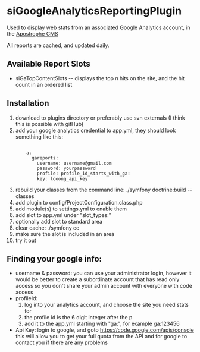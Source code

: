 siGoogleAnalyticsReportingPlugin
================================

Used to display web stats from an associated Google Analytics account, in the [Apostrophe CMS](http://apostrophenow.org)

All reports are cached, and updated daily.

Available Report Slots
----------------------
* siGaTopContentSlots -- displays the top _n_ hits on the site, and the hit count in an ordered list

Installation
------------
1.  download to plugins directory or preferably use svn externals (I think this is possible with gitHub)
2.  add your google analytics credential to app.yml, they should look something like this:
    <pre><code>
        a:
          gareports:
            username: username@gmail.com
            password: yourpassword
            profile: profile_id_starts_with_ga:
            key: looong_api_key 
    </code></pre>
3. rebuild your classes from the command line:
    ./symfony doctrine:build --classes
4. add plugin to config/ProjectConfiguration.class.php
5. add module(s) to settings.yml to enable them
6. add slot to app.yml under "slot_types:"
7. optionally add slot to standard area
8. clear cache: ./symfony cc
9. make sure the slot is included in an area
10. try it out

Finding your google info:
-------------------------
* username & password: you can use your administrator login, however it would be better to create a subordinate account that has read only access so you don't share your admin account with everyone with code access
* profileId:  
  1. log into your analytics account, and choose the site you need stats for
  2. the profile id is the 6 digit integer after the p 
  3. add it to the app.yml starting with "ga:", for example ga:123456
* Api Key: login to google, and goto https://code.google.com/apis/console this will allow you to get your full quota from the API and for google to contact you if there are any problems

